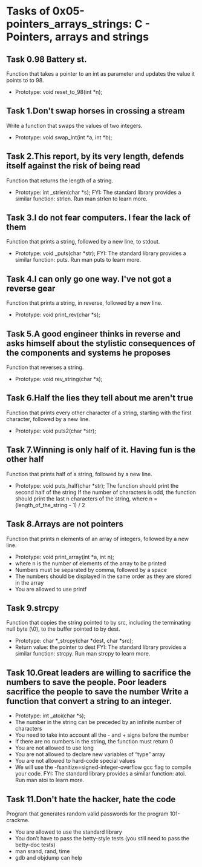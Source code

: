 # Tasks of 0x05-pointers_arrays_strings: C - Pointers, arrays and strings
## Task 0.98 Battery st.
Function that takes a pointer to an int as parameter and updates the value it points to to 98.
* Prototype: void reset_to_98(int *n);
## Task 1.Don't swap horses in crossing a stream
Write a function that swaps the values of two integers.
* Prototype: void swap_int(int *a, int *b);
## Task 2.This report, by its very length, defends itself against the risk of being read
Function that returns the length of a string.
* Prototype: int _strlen(char *s); 
FYI: The standard library provides a similar function: strlen. Run man strlen to learn more.
## Task 3.I do not fear computers. I fear the lack of them
Function that prints a string, followed by a new line, to stdout.
* Prototype: void _puts(char *str); 
FYI: The standard library provides a similar function: puts. Run man puts to learn more.
## Task 4.I can only go one way. I've not got a reverse gear
Function that prints a string, in reverse, followed by a new line.
* Prototype: void print_rev(char *s);
## Task 5.A good engineer thinks in reverse and asks himself about the stylistic consequences of the components and systems he proposes
Function that reverses a string.
* Prototype: void rev_string(char *s);
## Task 6.Half the lies they tell about me aren't true
Function that prints every other character of a string, starting with the first character, followed by a new line.
* Prototype: void puts2(char *str);
## Task 7.Winning is only half of it. Having fun is the other half
Function that prints half of a string, followed by a new line.
* Prototype: void puts_half(char *str); The function should print the second half of the string If the number of characters is odd, the function should print the last n characters of the string, where n = (length_of_the_string - 1) / 2
## Task 8.Arrays are not pointers
Function that prints n elements of an array of integers, followed by a new line.
* Prototype: void print_array(int *a, int n); 
* where n is the number of elements of the array to be printed 
* Numbers must be separated by comma, followed by a space 
* The numbers should be displayed in the same order as they are stored in the array 
* You are allowed to use printf 
## Task 9.strcpy
Function that copies the string pointed to by src, including the terminating null byte (\0), to the buffer pointed to by dest.
* Prototype: char *_strcpy(char *dest, char *src); 
* Return value: the pointer to dest
FYI: The standard library provides a similar function: strcpy. Run man strcpy to learn more.
## Task 10.Great leaders are willing to sacrifice the numbers to save the people. Poor leaders sacrifice the people to save the number Write a function that convert a string to an integer.
* Prototype: int _atoi(char *s); 
* The number in the string can be preceded by an infinite number of characters 
* You need to take into account all the - and + signs before the number 
* If there are no numbers in the string, the function must return 0 
* You are not allowed to use long 
* You are not allowed to declare new variables of “type” array 
* You are not allowed to hard-code special values 
* We will use the -fsanitize=signed-integer-overflow gcc flag to compile your code.
FYI: The standard library provides a similar function: atoi. Run man atoi to learn more.
## Task 11.Don't hate the hacker, hate the code
Program that generates random valid passwords for the program 101-crackme.
* You are allowed to use the standard library 
* You don’t have to pass the betty-style tests (you still need to pass the betty-doc tests) 
* man srand, rand, time 
* gdb and objdump can help
